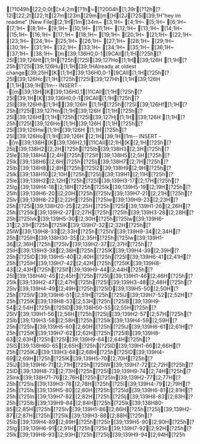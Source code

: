 [?1049h[22;0;0t[>4;2m[?1h=[?2004h[1;39r[?12h[?12l[22;2t[22;1t[27m[23m[29m[m[H[2J[?25l[39;1H"hey im readme" [New File][2;1H[1m[34m~                                                                                                                                                        [3;1H~                                                                                                                                                        [4;1H~                                                                                                                                                        [5;1H~                                                                                                                                                        [6;1H~                                                                                                                                                        [7;1H~                                                                                                                                                        [8;1H~                                                                                                                                                        [9;1H~                                                                                                                                                        [10;1H~                                                                                                                                                        [11;1H~                                                                                                                                                        [12;1H~                                                                                                                                                        [13;1H~                                                                                                                                                        [14;1H~                                                                                                                                                        [15;1H~                                                                                                                                                        [16;1H~                                                                                                                                                        [17;1H~                                                                                                                                                        [18;1H~                                                                                                                                                        [19;1H~                                                                                                                                                        [20;1H~                                                                                                                                                        [21;1H~                                                                                                                                                        [22;1H~                                                                                                                                                        [23;1H~                                                                                                                                                        [24;1H~                                                                                                                                                        [25;1H~                                                                                                                                                        [26;1H~                                                                                                                                                        [27;1H~                                                                                                                                                        [28;1H~                                                                                                                                                        [29;1H~                                                                                                                                                        [30;1H~                                                                                                                                                        [31;1H~                                                                                                                                                        [32;1H~                                                                                                                                                        [33;1H~                                                                                                                                                        [34;1H~                                                                                                                                                        [35;1H~                                                                                                                                                        [36;1H~                                                                                                                                                        [37;1H~                                                                                                                                                        [38;1H~                                                                                                                                                        [m[39;136H0,0-1[9CAll[1;1H[?25h[?25l[39;126Ht[1;1H[?25h[?25l[39;127Ho[1;1H[39;126H  [1;1H[?25h[?25l[39;126Hu[1;1H[39;1HAlready at oldest change[39;25H[K[1;1H[39;136H0,0-1[9CAll[1;1H[?25h[?25l[39;126Hc[1;1H[?25h[?25l[39;127Hh[1;1H[39;126H  [1;1H[39;1H[1m-- INSERT --[m[39;13H[K[39;136H0,1[11CAll[1;1H[?25h[?25l[39;1H[K[39;136H0,0-1[9CAll[1;1H[?25h[?25l[39;126Hh[1;1H[39;126H [1;1H[?25h[?25l[39;126Hf[1;1H[?25h[?25l[39;127Hn[1;1H[39;126H  [1;1H[?25h[?25l[39;126Hf[1;1H[?25h[?25l[39;127Hj[1;1H[39;126H  [1;1H[?25h[?25l[39;126He[1;1H[39;126H [1;1H[?25h[?25l[39;126Hw[1;1H[39;126H [1;1H[?25h[?25l[39;126Ho[1;1H[39;126H [2;1H[39;1H[1m-- INSERT --[m[39;136H[K[39;136H2,1[11CAll[2;1H[K[2;1H[?25h[?25lj[39;138H2[2;2H[?25h[?25lb[39;138H3[2;3H[?25h[?25le[39;138H4[2;4H[?25h[?25lf[39;138H5[2;5H[?25h[?25lk[39;138H6[2;6H[?25h[?25lj[39;138H7[2;7H[?25h[?25lb[39;138H8[2;8H[?25h[?25l2[39;138H9[2;9H[?25h[?25lk[39;138H10[2;10H[?25h[?25lj[39;139H1[2;11H[?25h[?25le[39;139H2[2;12H[?25h[?25l[39;139H3-17[2;17H[?25h[?25lg[39;139H4-18[2;18H[?25h[?25lk[39;139H5-19[2;19H[?25h[?25lh[39;139H6-20[2;20H[?25h[?25lv[39;139H7-21[2;21H[?25h[?25lv[39;139H8-22[2;22H[?25h[?25lw[39;139H9-23[2;23H[?25h[?25l[39;138H20-25[2;25H[?25h[?25l[39;139H1-26[2;26H[?25h[?25lk[39;139H2-27[2;27H[?25h[?25lh[39;139H3-28[2;28H[?25h[?25lvk[39;139H5-30[2;30H[?25h[?25lw[39;139H6-31[2;31H[?25h[?25lK[39;139H7-32[2;32H[?25h[?25lW[39;139H8-33[2;33H[?25h[?25lV[39;139H9-34[2;34H[?25h[?25lH[39;138H30-35[2;35H[?25h[?25lw[39;139H1-36[2;36H[?25h[?25lv[39;139H2-37[2;37H[?25h[?25lH[39;139H3-38[2;38H[?25h[?25lK[39;139H4-39[2;39H[?25h[?25lD[39;139H5-40[2;40H[?25h[?25l[39;139H6-41[2;41H[?25h[?25lH[39;139H7-42[2;42H[?25h[?25lK[39;139H8-43[2;43H[?25h[?25lf[39;139H9-44[2;44H[?25h[?25l[39;138H40-45[2;45H[?25h[?25lj[39;139H1-46[2;46H[?25h[?25lk[39;139H2-47[2;47H[?25h[?25l[39;139H3-48[2;48H[?25h[?25lv[39;139H4-49[2;49H[?25h[?25lD[39;139H5-50[2;50H[?25h[?25lV[39;139H6-51[2;51H[?25h[?25lJ[39;139H7-52[2;52H[?25h[?25lK[39;139H8-53[2;53H[?25h[?25lB[39;139H9-54[2;54H[?25h[?25lD[39;138H50-55[2;55H[?25h[?25lV[39;139H1-56[2;56H[?25h[?25lj[39;139H2-57[2;57H[?25h[?25lb[39;139H3-58[2;58H[?25h[?25lk[39;139H4-59[2;59H[?25h[?25lv[39;139H5-60[2;60H[?25h[?25lJ[39;139H6-61[2;61H[?25h[?25lK[39;139H7-62[2;62H[?25h[?25lB[39;139H8-63[2;63H[?25h[?25l[39;139H9-64[2;64H[?25h[?25lS[39;138H60-65[2;65H[?25h[?25lD[39;139H1-66[2;66H[?25h[?25lKJ[39;139H3-68[2;68H[?25h[?25lD[39;139H4-69[2;69H[?25h[?25lK[39;139H5-70[2;70H[?25h[?25lJ[39;139H6-71[2;71H[?25h[?25lW[39;139H7-72[2;72H[?25h[?25lD[39;139H8-73[2;73H[?25h[?25l[39;139H9-74[2;74H[?25h[?25lnk[39;138H71-76[2;76H[?25h[?25ln[39;139H2-77[2;77H[?25h[?25ls[39;139H3-78[2;78H[?25h[?25l[39;139H4-79[2;79H[?25h[?25ls[39;139H5-80[2;80H[?25h[?25ld[39;139H6-81[2;81H[?25h[?25ln[39;139H7-82[2;82H[?25h[?25lj[39;139H8-83[2;83H[?25h[?25lb[39;139H9-84[2;84H[?25h[?25lk[39;138H80-85[2;85H[?25h[?25lv[39;139H1-86[2;86H[?25h[?25lj[39;139H2-87[2;87H[?25h[?25lk[39;139H3-88[2;88H[?25h[?25lb[39;139H4-89[2;89H[?25h[?25lr[39;139H5-90[2;90H[?25h[?25lg[39;139H6-91[2;91H[?25h[?25lr[39;139H7-92[2;92H[?25h[?25lk[39;139H8-93[2;93H[?25h[?25lj[39;139H9-94[2;94H[?25h